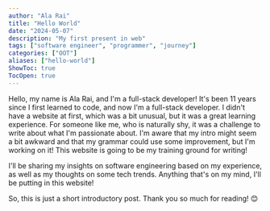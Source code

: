 ```yaml
---
author: "Ala Rai"
title: "Hello World"
date: "2024-05-07"
description: "My first present in web"
tags: ["software engineer", "programmer", "journey"]
categories: ["OOT"]
aliases: ["hello-world"]
ShowToc: true
TocOpen: true
---
```


Hello, my name is Ala Rai, and I'm a full-stack developer! It's been 11 years since I first learned to code, and now I'm a full-stack developer. I didn't have a website at first, which was a bit unusual, but it was a great learning experience. For someone like me, who is naturally shy, it was a challenge to write about what I'm passionate about. I'm aware that my intro might seem a bit awkward and that my grammar could use some improvement, but I'm working on it! This website is going to be my training ground for writing!

I'll be sharing my insights on software engineering based on my experience, as well as my thoughts on some tech trends. Anything that's on my mind, I'll be putting in this website!

So, this is just a short introductory post. Thank you so much for reading! 😊